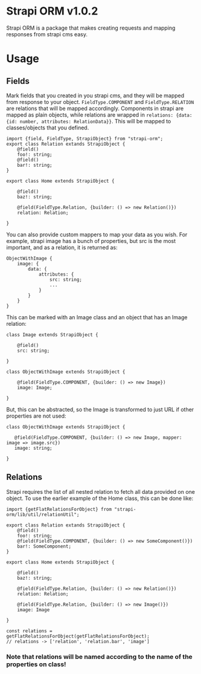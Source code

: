 # Strapi ORM v1.0.2

Strapi ORM is a package that makes creating requests and mapping responses from strapi cms easy. 


# Usage

## Fields

Mark fields that you created in you strapi cms, and they will be mapped from response to your object. ``FieldType.COMPONENT`` and ``FieldType.RELATION`` are relations that will be mapped accordingly. Components in strapi are mapped as plain objects, while relations are wrapped in `relations: {data: {id: number, attributes: RelationData}}`. This will be mapped to classes/objects that you defined.

```
import {field, FieldType, StrapiObject} from "strapi-orm";
export class Relation extands StrapiObject {
    @field()
    foo!: string;
    @field()
    bar!: string;
}

export class Home extends StrapiObject {
    
    @field()
    baz!: string;
    
    @field(FieldType.Relation, {builder: () => new Relation()})
    relation: Relation;
    
}    
```

You can also provide custom mappers to map your data as you wish. 
For example, strapi image has a bunch of properties, but src is the most important, and as a relation, it is returned as:
```
ObjectWithImage {
    image: {
        data: {
            attributes: {
                src: string;
                ...
            }
        }
    }
}
```
This can be marked with an Image class and an object that has an Image relation:
```
class Image extends StrapiObject {

    @field()
    src: string;
    
}

class ObjectWithImage extends StrapiObject {

    @field(FieldType.COMPONENT, {builder: () => new Image})
    image: Image;

}
```
 But, this can be abstracted, so the Image is transformed to just URL if other properties are not used:
 ```
 class ObjectWithImage extends StrapiObject {

    @field(FieldType.COMPONENT, {builder: () => new Image, mapper: image => image.src})
    image: string;

}
 ```

## Relations

Strapi requires the list of all nested relation to fetch all data provided on one object. To use the earlier example of the Home class, this can be done like:
```
import {getFlatRelationsForObject} from "strapi-orm/lib/util/relationUtil";

export class Relation extands StrapiObject {
    @field()
    foo!: string;
    @field(FieldType.COMPONENT, {builder: () => new SomeComponent()})
    bar!: SomeComponent;
}

export class Home extends StrapiObject {
    
    @field()
    baz!: string;
    
    @field(FieldType.Relation, {builder: () => new Relation()})
    relation: Relation;
    
    @field(FieldType.Relation, {builder: () => new Image()})
    image: Image
    
}   

const relations = getFlatRelationsForObject(getFlatRelationsForObject);
// relations -> ['relation', 'relation.bar', 'image']
```

### Note that relations will be named according to the name of the properties on class!
